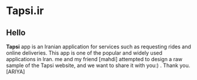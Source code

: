 # Tapsi.ir
## **Hello**

**Tapsi** app is an Iranian application for services such as requesting rides and online deliveries. 
This app is one of the popular and widely used applications in Iran. 
me and my friend [mahdi] attempted to design a raw sample of the Tapsi website, and we want to share it with you:) . 
Thank you. 
[ARIYA]
